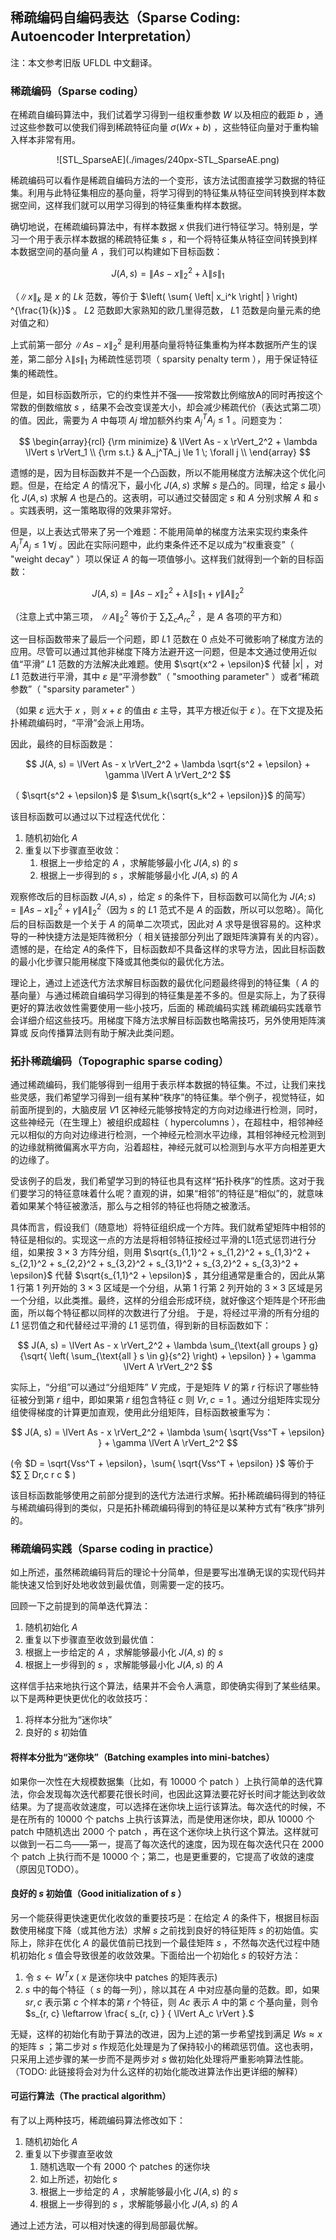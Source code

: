 ## 稀疏编码自编码表达（Sparse Coding: Autoencoder Interpretation）

注：本文参考旧版 UFLDL 中文翻译。  

### 稀疏编码（Sparse coding）

在稀疏自编码算法中，我们试着学习得到一组权重参数 $W$ 以及相应的截距 $b$ ，通过这些参数可以使我们得到稀疏特征向量 $σ(Wx + b)$ ，这些特征向量对于重构输入样本非常有用。

<center>![STL_SparseAE](./images/240px-STL_SparseAE.png)</center>

稀疏编码可以看作是稀疏自编码方法的一个变形，该方法试图直接学习数据的特征集。利用与此特征集相应的基向量，将学习得到的特征集从特征空间转换到样本数据空间，这样我们就可以用学习得到的特征集重构样本数据。


确切地说，在稀疏编码算法中，有样本数据 $x$ 供我们进行特征学习。特别是，学习一个用于表示样本数据的稀疏特征集 $s$ ，和一个将特征集从特征空间转换到样本数据空间的基向量 $A$ ，我们可以构建如下目标函数：

$$
J(A, s) = \lVert As - x \rVert_2^2 + \lambda \lVert s \rVert_1
$$

（$\lVert x \rVert_k$ 是 $x$ 的 $Lk$ 范数，等价于 $\left( \sum{ \left| x_i^k \right| } \right) ^{\frac{1}{k}}$ 。 $L2$ 范数即大家熟知的欧几里得范数， $L1$ 范数是向量元素的绝对值之和）

上式前第一部分 $\lVert As - x \rVert_2^2$ 是利用基向量将特征集重构为样本数据所产生的误差，第二部分 $\lambda \lVert s \rVert_1$ 为稀疏性惩罚项（ sparsity penalty term ），用于保证特征集的稀疏性。

但是，如目标函数所示，它的约束性并不强――按常数比例缩放A的同时再按这个常数的倒数缩放 $s$ ，结果不会改变误差大小，却会减少稀疏代价（表达式第二项）的值。因此，需要为 $A$ 中每项 $Aj$ 增加额外约束 $A_j^TA_j \le 1$ 。问题变为：

$$
\begin{array}{rcl}
     {\rm minimize} & \lVert As - x \rVert_2^2 + \lambda \lVert s \rVert_1 \\
     {\rm s.t.}     &    A_j^TA_j \le 1 \; \forall j \\
\end{array} 
$$

遗憾的是，因为目标函数并不是一个凸函数，所以不能用梯度方法解决这个优化问题。但是，在给定 $A$ 的情况下，最小化 $J(A,s)$ 求解 $s$ 是凸的。同理，给定 $s$ 最小化 $J(A,s)$ 求解 $A$ 也是凸的。这表明，可以通过交替固定 $s$ 和 $A$ 分别求解 $A$ 和 $s$ 。实践表明，这一策略取得的效果非常好。

但是，以上表达式带来了另一个难题：不能用简单的梯度方法来实现约束条件 $A_j^TA_j \le 1 \; \forall j$ 。因此在实际问题中，此约束条件还不足以成为“权重衰变”（ "weight decay" ）项以保证 $A$ 的每一项值够小。这样我们就得到一个新的目标函数：

$$
J(A, s) = \lVert As - x \rVert_2^2 + \lambda \lVert s \rVert_1 + \gamma \lVert A \rVert_2^2
$$

（注意上式中第三项， $\lVert A \rVert_2^2$ 等价于 $\sum_r{\sum_c{A_{rc}^2}}$ ，是 $A$ 各项的平方和）

这一目标函数带来了最后一个问题，即 $L1$ 范数在 $0$ 点处不可微影响了梯度方法的应用。尽管可以通过其他非梯度下降方法避开这一问题，但是本文通过使用近似值“平滑” $L1$ 范数的方法解决此难题。使用 $\sqrt{x^2 + \epsilon}$ 代替 $\left| x \right|$ ，对 $L1$ 范数进行平滑，其中 $ε$ 是“平滑参数”（ "smoothing parameter" ）或者“稀疏参数”（ "sparsity parameter" ）  

（如果 $ε$ 远大于 $x$ ，则 $x + ε$ 的值由 $ε$ 主导，其平方根近似于 $ε$ ）。在下文提及拓扑稀疏编码时，“平滑”会派上用场。

因此，最终的目标函数是：

$$
J(A, s) = \lVert As - x \rVert_2^2 + \lambda \sqrt{s^2 + \epsilon} + \gamma \lVert A \rVert_2^2
$$

（ $\sqrt{s^2 + \epsilon}$ 是 $\sum_k{\sqrt{s_k^2 + \epsilon}}$ 的简写）

该目标函数可以通过以下过程迭代优化：

1. 随机初始化 $A$
2. 重复以下步骤直至收敛：
   1. 根据上一步给定的 $A$ ，求解能够最小化 $J(A,s)$ 的 $s$
   2. 根据上一步得到的 $s$ ，求解能够最小化 $J(A,s)$ 的 $A$

观察修改后的目标函数 $J(A,s)$ ，给定 $s$ 的条件下，目标函数可以简化为 $J(A; s) = \lVert As - x \rVert_2^2 + \gamma \lVert A \rVert_2^2$（因为 $s$ 的 $L1$ 范式不是 $A$ 的函数，所以可以忽略）。简化后的目标函数是一个关于 $A$ 的简单二次项式，因此对 $A$ 求导是很容易的。这种求导的一种快捷方法是矩阵微积分（ 相关链接部分列出了跟矩阵演算有关的内容）。遗憾的是，在给定 $A$的条件下，目标函数却不具备这样的求导方法，因此目标函数的最小化步骤只能用梯度下降或其他类似的最优化方法。

理论上，通过上述迭代方法求解目标函数的最优化问题最终得到的特征集（ $A$ 的基向量）与通过稀疏自编码学习得到的特征集是差不多的。但是实际上，为了获得更好的算法收敛性需要使用一些小技巧，后面的 稀疏编码实践 稀疏编码实践章节会详细介绍这些技巧。用梯度下降方法求解目标函数也略需技巧，另外使用矩阵演算或 反向传播算法则有助于解决此类问题。

### 拓扑稀疏编码（Topographic sparse coding）

通过稀疏编码，我们能够得到一组用于表示样本数据的特征集。不过，让我们来找些灵感，我们希望学习得到一组有某种“秩序”的特征集。举个例子，视觉特征，如前面所提到的，大脑皮层 $V1$ 区神经元能够按特定的方向对边缘进行检测，同时，这些神经元（在生理上）被组织成超柱（ hypercolumns ），在超柱中，相邻神经元以相似的方向对边缘进行检测，一个神经元检测水平边缘，其相邻神经元检测到的边缘就稍微偏离水平方向，沿着超柱，神经元就可以检测到与水平方向相差更大的边缘了。

受该例子的启发，我们希望学习到的特征也具有这样“拓扑秩序”的性质。这对于我们要学习的特征意味着什么呢？直观的讲，如果“相邻”的特征是“相似”的，就意味着如果某个特征被激活，那么与之相邻的特征也将随之被激活。

具体而言，假设我们（随意地）将特征组织成一个方阵。我们就希望矩阵中相邻的特征是相似的。实现这一点的方法是将相邻特征按经过平滑的L1范式惩罚进行分组，如果按 $3 \times 3$ 方阵分组，则用 $\sqrt{s_{1,1}^2 + s_{1,2}^2 + s_{1,3}^2 + s_{2,1}^2 + s_{2,2}^2 + s_{3,2}^2 + s_{3,1}^2 + s_{3,2}^2 + s_{3,3}^2 + \epsilon}$ 代替 $\sqrt{s_{1,1}^2 + \epsilon}$ ，其分组通常是重合的，因此从第 $1$ 行第 $1$ 列开始的 $3 \times 3$ 区域是一个分组，从第 $1$ 行第 $2$ 列开始的 $3 \times 3$ 区域是另一个分组，以此类推。最终，这样的分组会形成环绕，就好像这个矩阵是个环形曲面，所以每个特征都以同样的次数进行了分组。 于是，将经过平滑的所有分组的 $L1$ 惩罚值之和代替经过平滑的 $L1$ 惩罚值，得到新的目标函数如下：

$$
J(A, s) = \lVert As - x \rVert_2^2 + \lambda \sum_{\text{all groups } g}{\sqrt{ \left( \sum_{\text{all } s \in g}{s^2} \right) + \epsilon} } + \gamma \lVert A \rVert_2^2
$$

实际上，“分组”可以通过“分组矩阵” $V$ 完成，于是矩阵 $V$ 的第 $r$ 行标识了哪些特征被分到第 $r$ 组中，即如果第 $r$ 组包含特征 $c$ 则 $Vr,c = 1$ 。通过分组矩阵实现分组使得梯度的计算更加直观，使用此分组矩阵，目标函数被重写为：

$$
J(A, s) = \lVert As - x \rVert_2^2 + \lambda \sum{ \sqrt{Vss^T + \epsilon} } + \gamma \lVert A \rVert_2^2
$$

(令 $D = \sqrt{Vss^T + \epsilon}，\sum{ \sqrt{Vss^T + \epsilon} }$ 等价于
$∑	∑	Dr,c
r	c	$
)

该目标函数能够使用之前部分提到的迭代方法进行求解。拓扑稀疏编码得到的特征与稀疏编码得到的类似，只是拓扑稀疏编码得到的特征是以某种方式有“秩序”排列的。

### 稀疏编码实践（Sparse coding in practice）

如上所述，虽然稀疏编码背后的理论十分简单，但是要写出准确无误的实现代码并能快速又恰到好处地收敛到最优值，则需要一定的技巧。

回顾一下之前提到的简单迭代算法：

1. 随机初始化 $A$
2. 重复以下步骤直至收敛到最优值：
  1. 根据上一步给定的 $A$ ，求解能够最小化 $J(A,s)$ 的 $s$
  2. 根据上一步得到的 $s$ ，求解能够最小化 $J(A,s)$ 的 $A$

这样信手拈来地执行这个算法，结果并不会令人满意，即使确实得到了某些结果。以下是两种更快更优化的收敛技巧：

1. 将样本分批为“迷你块”
2. 良好的 $s$ 初始值

#### 将样本分批为“迷你块”（Batching examples into mini-batches）

如果你一次性在大规模数据集（比如，有 $10000$ 个 patch ）上执行简单的迭代算法，你会发现每次迭代都要花很长时间，也因此这算法要花好长时间才能达到收敛结果。为了提高收敛速度，可以选择在迷你块上运行该算法。每次迭代的时候，不是在所有的 $10000$ 个 patchs 上执行该算法，而是使用迷你块，即从 $10000$ 个 patch 中随机选出 $2000$ 个 patch ，再在这个迷你块上执行这个算法。这样就可以做到一石二鸟――第一，提高了每次迭代的速度，因为现在每次迭代只在 $2000$ 个 patch 上执行而不是 $10000$ 个；第二，也是更重要的，它提高了收敛的速度（原因见TODO）。

#### 良好的 $s$ 初始值（Good initialization of $s$ ）

另一个能获得更快速更优化收敛的重要技巧是：在给定 $A$ 的条件下，根据目标函数使用梯度下降（或其他方法）求解 $s$ 之前找到良好的特征矩阵 $s$ 的初始值。实际上，除非在优化 $A$ 的最优值前已找到一个最佳矩阵 $s$ ，不然每次迭代过程中随机初始化 $s$ 值会导致很差的收敛效果。下面给出一个初始化 $s$ 的较好方法：

1. 令 $s \leftarrow W^Tx$ ( $x$ 是迷你块中 patches 的矩阵表示)
2. $s$ 中的每个特征（ $s$ 的每一列），除以其在 $A$ 中对应基向量的范数。即，如果 $sr,c$ 表示第 $c$ 个样本的第 $r$ 个特征，则 $Ac$ 表示 $A$ 中的第 $c$ 个基向量，则令 $s_{r, c} \leftarrow \frac{ s_{r, c} } { \lVert A_c \rVert }.$

无疑，这样的初始化有助于算法的改进，因为上述的第一步希望找到满足 $Ws \approx x$ 的矩阵 $s$ ；第二步对 $s$ 作规范化处理是为了保持较小的稀疏惩罚值。这也表明，只采用上述步骤的某一步而不是两步对 $s$ 做初始化处理将严重影响算法性能。（TODO: 此链接将会对为什么这样的初始化能改进算法作出更详细的解释）

#### 可运行算法（The practical algorithm）

有了以上两种技巧，稀疏编码算法修改如下：

1. 随机初始化 $A$
2. 重复以下步骤直至收敛
   1. 随机选取一个有 $2000$ 个 patches 的迷你块
   2. 如上所述，初始化 $s$
   3. 根据上一步给定的 $A$ ，求解能够最小化 $J(A,s)$ 的 $s$
   4. 根据上一步得到的 $s$ ，求解能够最小化 $J(A,s)$ 的 $A$

通过上述方法，可以相对快速的得到局部最优解。